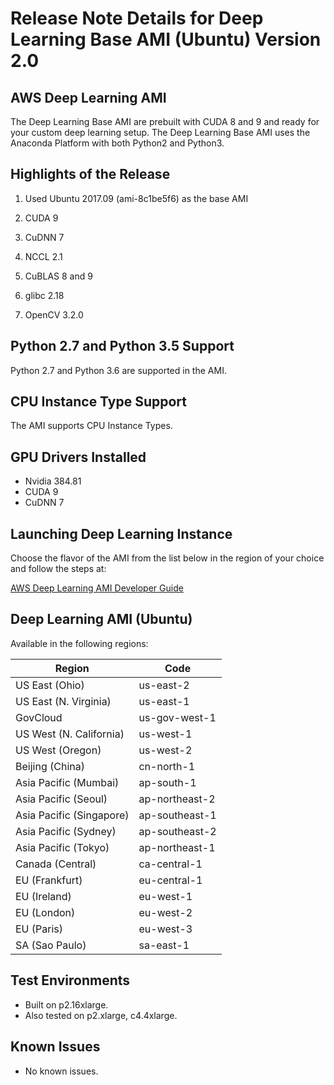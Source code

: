 # Release Note Details for Deep Learning Base AMI \(Ubuntu\) Version 2\.0<a name="dlami-base-ubuntu-latest"></a>

## AWS Deep Learning AMI<a name="dlami-base-ubuntu-latest-dplami"></a>

The Deep Learning Base AMI are prebuilt with CUDA 8 and 9 and ready for your custom deep learning setup\. The Deep Learning Base AMI uses the Anaconda Platform with both Python2 and Python3\.

## Highlights of the Release<a name="dlami-base-ubuntu-latest-highlights"></a>

1. Used Ubuntu 2017\.09 \(ami\-8c1be5f6\) as the base AMI 

1. CUDA 9

1. CuDNN 7

1. NCCL 2\.1

1. CuBLAS 8 and 9

1. glibc 2\.18

1. OpenCV 3\.2\.0

## Python 2\.7 and Python 3\.5 Support<a name="dlami-base-ubuntu-latest-pythonsupport"></a>

Python 2\.7 and Python 3\.6 are supported in the AMI\.

## CPU Instance Type Support<a name="dlami-base-ubuntu-latest-cpu-instance"></a>

The AMI supports CPU Instance Types\.

## GPU Drivers Installed<a name="dlami-base-ubuntu-latest-gpu-drivers"></a>
+ Nvidia 384\.81
+ CUDA 9
+ CuDNN 7

## Launching Deep Learning Instance<a name="dlami-base-ubuntu-latest-launching-dl"></a>

Choose the flavor of the AMI from the list below in the region of your choice and follow the steps at:

[AWS Deep Learning AMI Developer Guide](http://docs.aws.amazon.com/dlami/latest/devguide/gs.html)

## Deep Learning AMI \(Ubuntu\)<a name="dlami-base-ubuntu-latest-regions"></a>

Available in the following regions:


| Region | Code | 
| --- | --- | 
| US East \(Ohio\) | us\-east\-2 | 
| US East \(N\. Virginia\) | us\-east\-1 | 
| GovCloud | us\-gov\-west\-1 | 
| US West \(N\. California\) | us\-west\-1 | 
| US West \(Oregon\) | us\-west\-2 | 
| Beijing \(China\) | cn\-north\-1 | 
| Asia Pacific \(Mumbai\) | ap\-south\-1 | 
| Asia Pacific \(Seoul\) | ap\-northeast\-2 | 
| Asia Pacific \(Singapore\) | ap\-southeast\-1 | 
| Asia Pacific \(Sydney\) | ap\-southeast\-2 | 
| Asia Pacific \(Tokyo\) | ap\-northeast\-1 | 
| Canada \(Central\) | ca\-central\-1 | 
| EU \(Frankfurt\) | eu\-central\-1 | 
| EU \(Ireland\) | eu\-west\-1 | 
| EU \(London\) | eu\-west\-2 | 
| EU \(Paris\) | eu\-west\-3 | 
| SA \(Sao Paulo\) | sa\-east\-1 | 

## Test Environments<a name="dlami-base-ubuntu-latest-test-environments"></a>
+ Built on p2\.16xlarge\.
+ Also tested on p2\.xlarge, c4\.4xlarge\.

## Known Issues<a name="dlami-base-ubuntu-latest-known-issues"></a>
+ No known issues\.